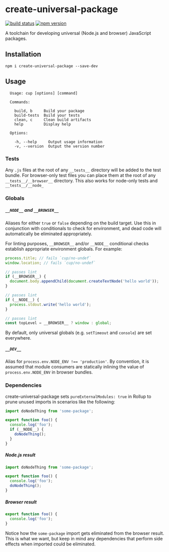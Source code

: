 # create-universal-package

[![build status][build-badge]][build-href]
[![npm version][npm-badge]][npm-href]

A toolchain for developing universal (Node.js and browser) JavaScript packages.

## Installation

```
npm i create-universal-package --save-dev
```

## Usage

```
  Usage: cup [options] [command]

  Commands:

    build, b     Build your package
    build-tests  Build your tests
    clean, c     Clean build artifacts
    help         Display help

  Options:

    -h, --help     Output usage information
    -v, --version  Output the version number
```

### Tests

Any `.js` files at the root of any `__tests__` directory will be added to the test bundle. For browser-only test files you can place them at the root of any `__tests__/__browser__` directory. This also works for node-only tests and `__tests__/__node_`

### Globals

##### `__NODE__` and `__BROWSER__`
Aliases for either `true` or `false` depending on the build target. Use this in conjunction with conditionals to check for environment, and dead code will automatically be eliminated appropriately.

For linting purposes, `__BROWSER__` and/or `__NODE__` conditional checks establish appropriate environment globals. For example:

```js
process.title; // fails `cup/no-undef`
window.location; // fails `cup/no-undef`

// passes lint
if (__BROWSER__) {
  document.body.appendChild(document.createTextNode('hello world'));
}

// passes lint
if (__NODE__) {
  process.stdout.write('hello world');
}

// passes lint
const topLevel = __BROWSER__ ? window : global;
```

By default, only universal globals (e.g. `setTimeout` and `console`) are set everywhere.

##### `__DEV__`
Alias for `process.env.NODE_ENV !== 'production'`. By convention, it is assumed that module consumers are statically inlining the value of `process.env.NODE_ENV` in browser bundles.

### Dependencies

create-universal-package sets `pureExternalModules: true` in Rollup to prune unused imports in scenarios like the following:
```js
import doNodeThing from 'some-package';

export function foo() {
  console.log('foo');
  if (__NODE__) {
    doNodeThing();
  }
}
```

##### Node.js result
```js
import doNodeThing from 'some-package';

export function foo() {
  console.log('foo');
  doNodeThing();
}
```

##### Browser result
```js
export function foo() {
  console.log('foo');
}
```
Notice how the `some-package` import gets eliminated from the browser result. This is what we want, but keep in mind any dependencies that perform side effects when imported could be eliminated.

[build-badge]: https://travis-ci.org/rtsao/create-universal-package.svg?branch=master
[build-href]: https://travis-ci.org/rtsao/create-universal-package
[npm-badge]: https://badge.fury.io/js/create-universal-package.svg
[npm-href]: https://www.npmjs.com/package/create-universal-package
